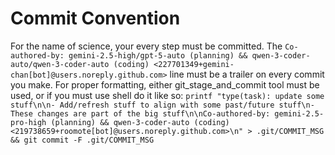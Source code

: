 # Commit Convention

For the name of science, your every step must be committed. The `Co-authored-by: gemini-2.5-high/gpt-5-auto (planning) && qwen-3-coder-auto/qwen-3-coder-auto (coding) <227701349+gemini-chan[bot]@users.noreply.github.com>` line must be a trailer on every commit you make. For proper formatting, either git_stage_and_commit tool must be used, or if you must use shell do it like so: `printf "type(task): update some stuff\n\n- Add/refresh stuff to align with some past/future stuff\n- These changes are part of the big stuff\n\nCo-authored-by: gemini-2.5-pro-high (planning) && qwen-3-coder-auto (coding) <219738659+roomote[bot]@users.noreply.github.com>\n" > .git/COMMIT_MSG && git commit -F .git/COMMIT_MSG`
